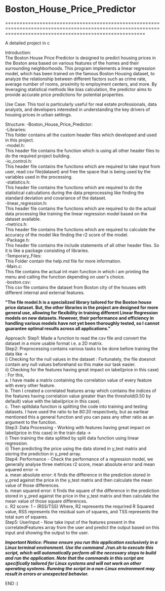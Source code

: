 # Boston_House_Price_Predictor
=============================================================================================================================================================

A detailed project in c

Introduction:  
The Boston House Price Predictor is designed to predict housing prices in the Boston area based on various features of the homes and their surrounding    neighborhoods. This program implements a linear regression model, which has been trained on the famous Boston Housing dataset, to analyze the relationship   between different factors such as crime rate, average number of rooms, proximity to employment centers, and more. By leveraging statistical methods like   bias calculation, the predictor aims to provide accurate price predictions for potential properties.  

Use Case:
This tool is particularly useful for real estate professionals, data analysts, and developers interested in understanding the key drivers of housing prices  in urban settings.  

Structure:
-Boston_House_Price_Predictor:  
    -Libraries:  
        This folder contains all the custom header files which developed and used in this project.  
        -model.h:  
              This header file contains the function which is using all other header files to do the required project building.  
        -io_control.h:  
              This header file contains the functions which are required to take input from user, read csv file(dataset) and free the space that is being   used by the variables used in the processing.  
        -statistics.h:  
              This header file contains the functions which are required to do the statistical calculations during the data preprocessing like finding the   standard deviation and covariance of the dataset.  
        -linear_regression.h:  
              This header file contains the functions which are required to do the actual data processing like training the linear regression model based on 
the dataset available.  
        -metrics.h:  
              This header file contains the functions which are required to calculate the accuracy of the model like finding the r2 score of the model.  
        -Package.h:  
              This header file contains the include statements of all other header files. So it is like a package consisting of libraries.  
    -Temporary_Files:  
        This Folder contain the help.md file for more information.  
    -Main.c:  
        This file contains the actual int main function in which i am printing the menu and calling the function depending on user's choice.  
    -boston.csv:  
        This csv file contains the dataset from Boston city of the houses with different internal and external features.  



**"The file model.h is a specialized library tailored for the Boston house price dataset. But, the other libraries in the project are designed for more general use, allowing for flexibility in training different Linear Regression models on new datasets. However, their performance and efficiency in handling various models have not yet been thoroughly tested, so I cannot guarantee optimal results across all applications."**


Approach:
Step1: Made a function to read the csv file and convert the dataset in a more usable format i.e. a 2D matrix.  
Step2: Preprocessing contains various tasks to be done before training the data like ->  
          i) Checking for the null values in the dataset : Fortunately, the file doesnot contain any null values beforehand so this make our task easier.  
         ii) Checking for the features having great impact on label(price in this case) : For this,   
             a. I have made a matrix containing the correlation value of every feature with every other feature.  
             b. Then I created a correlated features array which contains the indices of the features having correlation value greater than the threshold(0.50 by default) value with the label(price in this case).  
             c. Then splitdata function is splitting the code into training and testing datasets. I have used the ratio to be 80:20 respectively, but as earliear mentioned this a general function and you can pass any other ratio as an argument to the function.  
Step3: Data Processing - Working with features having great impact on label(price in this case) in the train data ->  
          i) Then training the data splitted by split data function using linear regression.  
         ii) Then predicting the price using the data stored in y_test matrix and storing the prediction in y_pred array.  
Step4: Performance - Check the performance of a regression model, we generally analyse three metrices r2 score, mean absolute error and mean squared error ->  
             a. mean absolute error: it finds the difference in the prediction stored in y_pred against the price in the y_test matrix and then calculate the mean value of those differences.  
             b. mean squared error: it finds the square of the difference in the prediction stored in y_pred against the price in the y_test matrix and then calculate the mean value of those square differences.  
             c. R2 score: 1 – (RSS/TSS) Where, R2 represents the requrired R Squared value, RSS represents the residual sum of squares, and TSS represents the total sum of squares.  
Step5: UserInput - Now take input of the features present in the correlatedFeatures array from the user and predict the output based on this input and showing the output to the user.  



***Important Notice:
Please ensure you run this application exclusively in a Linux terminal environment. Use the command ./run.sh to execute this script, which will automatically perform all the necessary steps to build and run the application. Note that the commands in this script are specifically tailored for Linux systems and will not work on other operating systems. Running the script in a non-Linux environment may result in errors or unexpected behavior.***

END :)
